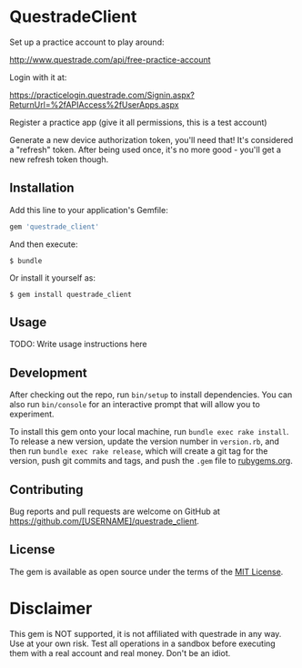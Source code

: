 # QuestradeClient

Set up a practice account to play around:

http://www.questrade.com/api/free-practice-account

Login with it at:

https://practicelogin.questrade.com/Signin.aspx?ReturnUrl=%2fAPIAccess%2fUserApps.aspx

Register a practice app (give it all permissions, this is a test account)

Generate a new device authorization token, you'll need that! It's considered a "refresh" token. After being used once, it's no more good - you'll get a new refresh token though.

## Installation

Add this line to your application's Gemfile:

```ruby
gem 'questrade_client'
```

And then execute:

    $ bundle

Or install it yourself as:

    $ gem install questrade_client

## Usage

TODO: Write usage instructions here

## Development

After checking out the repo, run `bin/setup` to install dependencies. You can also run `bin/console` for an interactive prompt that will allow you to experiment.

To install this gem onto your local machine, run `bundle exec rake install`. To release a new version, update the version number in `version.rb`, and then run `bundle exec rake release`, which will create a git tag for the version, push git commits and tags, and push the `.gem` file to [rubygems.org](https://rubygems.org).

## Contributing

Bug reports and pull requests are welcome on GitHub at https://github.com/[USERNAME]/questrade_client.


## License

The gem is available as open source under the terms of the [MIT License](http://opensource.org/licenses/MIT).

# Disclaimer

This gem is NOT supported, it is not affiliated with questrade in any way. Use at your own risk. Test all operations in a sandbox before executing them with a real account and real money. Don't be an idiot.
